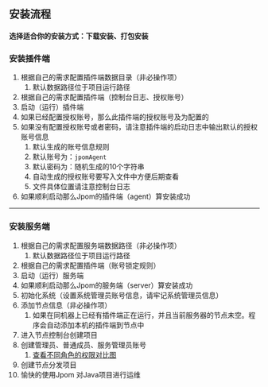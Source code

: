 ## 安装流程

#### 选择适合你的安装方式：下载安装、打包安装

### 安装插件端

1. 根据自己的需求配置插件端数据目录（非必操作项）
    1. 默认数据路径位于项目运行路径
2. 根据自己的需求配置插件端（控制台日志、授权账号）
3. 启动（运行）插件端
4. 如果已经配置授权账号，那么此插件端的授权账号及为配置的
5. 如果没有配置授权账号或者密码，请注意插件端的启动日志中输出默认的授权账号信息
    1. 默认生成的账号信息规则
    2. 默认账号为：`jpomAgent`
    3. 默认密码为：随机生成的10个字符串
    4. 自动生成的授权账号要写入文件中方便后期查看
    5. 文件具体位置请注意控制台日志
6. 如果顺利启动那么Jpom的插件端（agent）算安装成功

-----------------------------------------------------------------------------------


### 安装服务端

1. 根据自己的需求配置服务端数据路径（非必操作项）
    1. 默认数据路径位于项目运行路径
2. 根据自己的需求配置插件端（账号锁定规则）
3. 启动（运行）服务端
5. 如果顺利启动那么Jpom的服务端（server）算安装成功
6. 初始化系统（设置系统管理员账号信息，请牢记系统管理员信息）
7. 添加节点信息（非必操作项）
    1. 如果在同机器上已经有插件端正在运行，并且当前服务器的节点未空。程序会自动添加本机的插件端到节点中
8. 进入节点控制台创建项目
9. 创建管理员、普通成员、服务管理员账号
    1. [查看不同角色的权限对比图](./userRole.md)
10. 创建节点分发项目
11. 愉快的使用Jpom 对Java项目进行运维    
    
